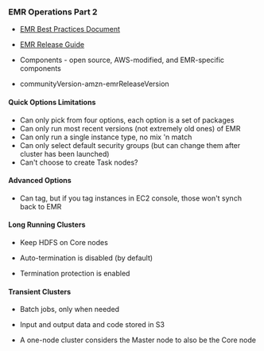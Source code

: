### EMR Operations Part 2

* [EMR Best Practices Document](https://d0.awsstatic.com/whitepapers/aws-amazon-emr-best-practices.pdf)
* [EMR Release Guide](http://docs.aws.amazon.com/emr/latest/ReleaseGuide/emr-release-components.html)

* Components - open source, AWS-modified, and EMR-specific components
* communityVersion-amzn-emrReleaseVersion

#### Quick Options Limitations

* Can only pick from four options, each option is a set of packages
* Can only run most recent versions (not extremely old ones) of EMR
* Can only run a single instance type, no mix 'n match
* Can only select default security groups (but can change them after cluster has been launched)
* Can't choose to create Task nodes?

#### Advanced Options

* Can tag, but if you tag instances in EC2 console, those won't synch back to EMR

#### Long Running Clusters

* Keep HDFS on Core nodes

* Auto-termination is disabled (by default)

* Termination protection is enabled

#### Transient Clusters

* Batch jobs, only when needed

* Input and output data and code stored in S3

* A one-node cluster considers the Master node to also be the Core node
